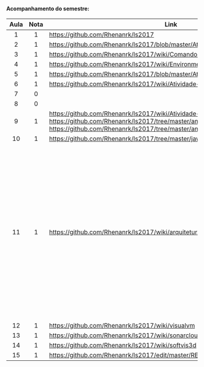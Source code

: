 #### Acompanhamento do semestre:

| Aula  | Nota | Link | Comentário  |
|:-:|:-:|---|:-:|
| 1  | 1  | https://github.com/Rhenanrk/ls2017  |   |
| 2  | 1  | https://github.com/Rhenanrk/ls2017/blob/master/Ativ.%20Supervis.%2019.08.md  |   |
| 3  | 1  | https://github.com/Rhenanrk/ls2017/wiki/Comandos  |   |
| 4  | 1  | https://github.com/Rhenanrk/ls2017/wiki/Environment  |   |
| 5  | 1  | https://github.com/Rhenanrk/ls2017/blob/master/Ativid.%20Supervis.%2030.08.md  |   |
| 6  | 1  | https://github.com/Rhenanrk/ls2017/wiki/Atividade-Aula-06.09  |   |
| 7  | 0  |   |   |
| 8  | 0  |   |   |
| 9  | 1  | https://github.com/Rhenanrk/ls2017/wiki/Atividade-Aula-27.09  https://github.com/Rhenanrk/ls2017/tree/master/analise-estatica  https://github.com/Rhenanrk/ls2017/tree/master/analise-estatica2 |   |
| 10  | 1  | https://github.com/Rhenanrk/ls2017/tree/master/javancss  |   |
| 11  | 1  | https://github.com/Rhenanrk/ls2017/wiki/arquitetura  | Conforme informado durante a aula, esta atividade foi publicada no meu repositório às 23:30 da terça (17/10), e por conta do horário de verão na minha máquina (12:30), a atividade ficou com a data do dia seguinte (18/10)  |
| 12  | 1  | https://github.com/Rhenanrk/ls2017/wiki/visualvm  |   |
| 13  | 1  | https://github.com/Rhenanrk/ls2017/wiki/sonarcloud  |   |
| 14  | 1  | https://github.com/Rhenanrk/ls2017/wiki/softvis3d  |   |
| 15  | 1  | https://github.com/Rhenanrk/ls2017/edit/master/README.md  |   |
